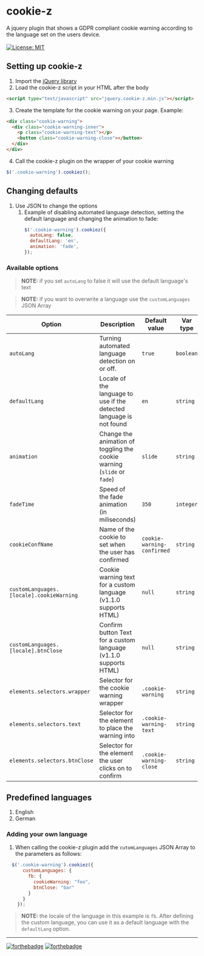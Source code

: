 # cookie-z
A jquery plugin that shows a GDPR compliant cookie warning according to the language set on the users device.<br />
<br />
[![License: MIT](https://img.shields.io/badge/License-MIT-blue.svg)](https://opensource.org/licenses/MIT)
## Setting up cookie-z
1. Import the [jQuery library](https://code.jquery.com/ "jQuery's CDN Page")
2. Load the cookie-z script in your HTML after the body
```html
<script type="text/javascript" src="jquery.cookie-z.min.js"></script>
```
3. Create the template for the cookie warning on your page. Example:
```html
<div class="cookie-warning">
  <div class="cookie-warning-inner">
    <p class="cookie-warning-text"></p>
    <button class="cookie-warning-close"></button>
  </div>
</div>
```
4. Call the cookie-z plugin on the wrapper of your cookie warning
```javascript
$('.cookie-warning').cookiez();
```
## Changing defaults
1. Use JSON to change the options
    1. Example of disabling automated language detection, setting the default language and changing the animation to fade:
        ```javascript
        $('.cookie-warning').cookiez({
          autoLang: false,
          defaultLang: 'en',
          animation: 'fade',
        });
        ```
### Available options
> **NOTE:** if you set `autoLang` to false it will use the default language's text

>**NOTE:** if you want to overwrite a language use the `customLanguages` JSON Array

| Option                     | Description                                                               | Default value | Var type  |
| -------------------------- | ------------------------------------------------------------------------- | ------------- | --------- |
| `autoLang`                 | Turning automated language detection on or off.                           | `true`        | `boolean` |
| `defaultLang`              | Locale of the language to use if the detected language is not found       | `en`          | `string`  |
| `animation`                | Change the animation of toggling the cookie warning (`slide` or `fade`)   | `slide`       | `string`  |
| `fadeTime`                 | Speed of the fade animation (in miliseconds)                              | `350`         | `integer` |
| `cookieConfName`           | Name of the cookie to set when the user has confirmed         | `cookie-warning-confirmed`| `string`  |
| `customLanguages.[locale].cookieWarning`| Cookie warning text for a custom language (v1.1.0 supports HTML)    | `null` | `string`  |
| `customLanguages.[locale].btnClose`   | Confirm button Text for a custom language (v1.1.0 supports HTML)      | `null` | `string`  |
| `elements.selectors.wrapper`| Selector for the cookie warning wrapper                              | `.cookie-warning` | `string`  |
| `elements.selectors.text`  | Selector for the element to place the warning into               | `.cookie-warning-text` | `string`  |
| `elements.selectors.btnClose` | Selector for the element the user clicks on to confirm       | `.cookie-warning-close` | `string`  |
## Predefined languages
1. English
2. German
### Adding your own language
1. When calling the cookie-z plugin add the `cutomLanguages` JSON Array to the parameters as follows:
```javascript
  $('.cookie-warning').cookiez({
      customLanguages: {
        fb: {
          cookieWarning: "foo",
          btnClose: "bar"
        }
      }
    });
```
> **NOTE:** the locale of the language in this example is `fb`. After defining the custom language, you can use it as a default language with the `defaultLang` option.
---
[![forthebadge](https://forthebadge.com/images/badges/built-with-love.svg)](https://forthebadge.com)
[![forthebadge](https://forthebadge.com/images/badges/made-with-javascript.svg)](https://forthebadge.com)
